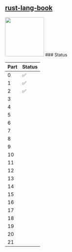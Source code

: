 ## [rust-lang-book](https://doc.rust-lang.org/book/title-page.html)

<img src="[relative/path/in/repository/to/image.svg](https://rustacean.net/assets/rustacean-flat-gesture.svg)" width="128"/>
### Status

| Part | Status |
| ---- | ------ |
| 0    | ✅     |
| 1    | ✅     |
| 2    | ✅     |
| 3    |      |
| 4    |      |
| 5    |      |
| 6    |      |
| 7    |      |
| 8    |      |
| 9    |      |
| 10   |      |
| 11   |      |
| 12   |      |
| 13   |      |
| 14   |      |
| 15   |      |
| 16   |      |
| 17   |      |
| 18   |      |
| 19   |      |
| 20   |      |
| 21   |      |
